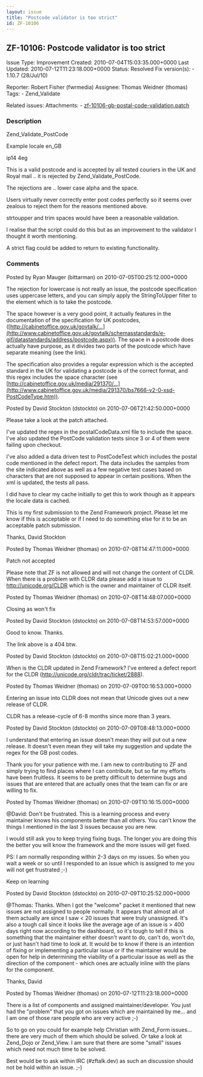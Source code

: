 ```yaml
---
layout: issue
title: "Postcode validator is too strict"
id: ZF-10106
---
```


ZF-10106: Postcode validator is too strict
------------------------------------------

 Issue Type: Improvement Created: 2010-07-04T15:03:35.000+0000 Last Updated: 2010-07-12T11:23:18.000+0000 Status: Resolved Fix version(s): - 1.10.7 (28/Jul/10)
 
 Reporter:  Robert Fisher (fwrmedia)  Assignee:  Thomas Weidner (thomas)  Tags: - Zend\_Validate
 
 Related issues: 
 Attachments: - [zf-10106-gb-postal-code-validation.patch](/issues/secure/attachment/13188/zf-10106-gb-postal-code-validation.patch)
 
### Description

Zend\_Validate\_PostCode

Example locale en\_GB

ip14 4eg

This is a valid postcode and is accepted by all tested couriers in the UK and Royal mail .. it is rejected by Zend\_Validate\_PostCode.

The rejections are .. lower case alpha and the space.

Users virtually never correctly enter post codes perfectly so it seems over zealous to reject them for the reasons mentioned above.

strtoupper and trim spaces would have been a reasonable validation.

I realise that the script could do this but as an improvement to the validator I thought it worth mentioning.

A strict flag could be added to return to existing functionality.

 

 

### Comments

Posted by Ryan Mauger (bittarman) on 2010-07-05T00:25:12.000+0000

The rejection for lowercase is not really an issue, the postcode specification uses uppercase letters, and you can simply apply the StringToUpper filter to the element which is to take the postcode.

The space however is a very good point, it actually features in the documentation of the specification for UK postcodes, ([http://cabinetoffice.gov.uk/govtalk/…](http://www.cabinetoffice.gov.uk/govtalk/schemasstandards/e-gif/datastandards/address/postcode.aspx)). The space in a postcode does actually have purpose, as it divides two parts of the postcode which have separate meaning (see the link).

The specification also provides a regular expression which is the accepted standard in the UK for validating a postcode is of the correct format, and this regex includes the space character (see [http://cabinetoffice.gov.uk/media/291370/…](http://www.cabinetoffice.gov.uk/media/291370/bs7666-v2-0-xsd-PostCodeType.htm)).

 

 

Posted by David Stockton (dstockto) on 2010-07-06T21:42:50.000+0000

Please take a look at the patch attached.

I've updated the regex in the postalCodeData.xml file to include the space. I've also updated the PostCode validation tests since 3 or 4 of them were failing upon checkout.

I've also added a data driven test to PostCodeTest which includes the postal code mentioned in the defect report. The data includes the samples from the site indicated above as well as a few negative test cases based on characters that are not supposed to appear in certain positions. When the xml is updated, the tests all pass.

I did have to clear my cache initially to get this to work though as it appears the locale data is cached.

This is my first submission to the Zend Framework project. Please let me know if this is acceptable or if I need to do something else for it to be an acceptable patch submission.

Thanks, David Stockton

 

 

Posted by Thomas Weidner (thomas) on 2010-07-08T14:47:11.000+0000

Patch not accepted

Please note that ZF is not allowed and will not change the content of CLDR. When there is a problem with CLDR data please add a issue to <http://unicode.org/CLDR> which is the owner and maintainer of CLDR itself.

 

 

Posted by Thomas Weidner (thomas) on 2010-07-08T14:48:07.000+0000

Closing as won't fix

 

 

Posted by David Stockton (dstockto) on 2010-07-08T14:53:57.000+0000

Good to know. Thanks.

The link above is a 404 btw.

 

 

Posted by David Stockton (dstockto) on 2010-07-08T15:02:21.000+0000

When is the CLDR updated in Zend Framework? I've entered a defect report for the CLDR (<http://unicode.org/cldr/trac/ticket/2888>).

 

 

Posted by Thomas Weidner (thomas) on 2010-07-09T00:16:53.000+0000

Entering an issue into CLDR does not mean that Unicode gives out a new release of CLDR.

CLDR has a release-cycle of 6-8 months since more than 3 years.

 

 

Posted by David Stockton (dstockto) on 2010-07-09T08:48:13.000+0000

I understand that entering an issue doesn't mean they will put out a new release. It doesn't even mean they will take my suggestion and update the regex for the GB post codes.

Thank you for your patience with me. I am new to contributing to ZF and simply trying to find places where I can contribute, but so far my efforts have been fruitless. It seems to be pretty difficult to determine bugs and issues that are entered that are actually ones that the team can fix or are willing to fix.

 

 

Posted by Thomas Weidner (thomas) on 2010-07-09T10:16:15.000+0000

@David: Don't be frustrated. This is a learning process and every maintainer knows his components better than all others. You can't know the things I mentioned in the last 3 issues because you are new.

I would still ask you to keep trying fixing bugs. The longer you are doing this the better you will know the framework and the more issues will get fixed.

PS: I am normally responding within 2-3 days on my issues. So when you wait a week or so until I responded to an issue which is assigned to me you will not get frustrated ;-)

Keep on learning

 

 

Posted by David Stockton (dstockto) on 2010-07-09T10:25:52.000+0000

@Thomas: Thanks. When I got the "welcome" packet it mentioned that new issues are not assigned to people normally. It appears that almost all of them actually are since I saw < 20 issues that were truly unassigned. It's also a tough call since it looks like the average age of an issue is > 400 days right now according to the dashboard, so it's tough to tell if this is something that the maintainer either doesn't want to do, can't do, won't do, or just hasn't had time to look at. It would be to know if there is an intention of fixing or implementing a particular issue or if the maintainer would be open for help in determining the viability of a particular issue as well as the direction of the component - which ones are actually inline with the plans for the component.

Thanks, David

 

 

Posted by Thomas Weidner (thomas) on 2010-07-12T11:23:18.000+0000

There is a list of components and assigned maintainer/developer. You just had the "problem" that you got on issues which are maintained by me... and I am one of those rare people who are very active ;-)

So to go on you could for example help Christian with Zend\_Form issues... there are very much of them which should be solved. Or take a look at Zend\_Dojo or Zend\_View. I am sure that there are some "small" issues which need not much time to be solved.

Best would be to ask within IRC (#zftalk.dev) as such an discussion should not be hold within an issue. ;-)

 

 